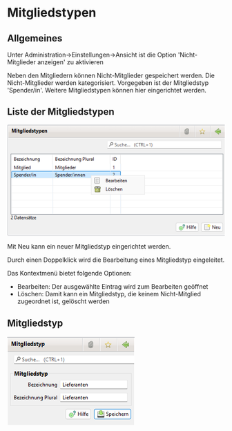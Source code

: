 # Mitgliedstypen

## Allgemeines

Unter Administration->Einstellungen->Ansicht ist die Option 'Nicht-Mitglieder anzeigen' zu aktivieren

Neben den Mitgliedern können Nicht-Mitglieder gespeichert werden. Die Nicht-Mitglieder werden kategorisiert. Vorgegeben ist der Mitgliedstyp 'Spender/in'. Weitere Mitgliedstypen können hier eingerichtet werden.

## Liste der Mitgliedstypen

![](<img/Mitgliedstypen (1).png>)

Mit Neu kann ein neuer Mitgliedstyp eingerichtet werden.

Durch einen Doppelklick wird die Bearbeitung eines Mitgliedstyp eingeleitet.

Das Kontextmenü bietet folgende Optionen:

* Bearbeiten: Der ausgewählte Eintrag wird zum Bearbeiten geöffnet
* Löschen: Damit kann ein Mitgliedstyp, die keinem Nicht-Mitglied zugeordnet ist, gelöscht werden

## Mitgliedstyp

![](<img/Mitgliedstyp (2).png>)
